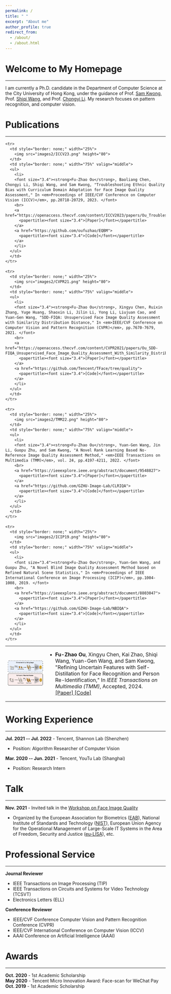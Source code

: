 ```yaml
---
permalink: /
title: " "
excerpt: "About me"
author_profile: true
redirect_from: 
  - /about/
  - /about.html
---
```



Welcome to My Homepage
======
------
I am currently a Ph.D. candidate in the Department of Computer Science at the City University of Hong Kong, under the guidance of Prof. [Sam Kwong](https://www.cityu.edu.hk/stfprofile/cssamk.htm), Prof. [Shiqi Wang](https://www.cs.cityu.edu.hk/~shiqwang/), and Prof. [Chongyi Li](https://li-chongyi.github.io/). My research focuses on pattern recognition, and computer vision.

Publications
======
------

<table style="border: none;">
  <tbody>
    <tr>
      <td style="border: none;" width="25%">
        <img src="images2/TMM24.png" height="80">
      </td>
      <td style="border: none;" width="75%" valign="middle">
      <ul>
        <li>
        <font size="3.4"><strong>Fu-Zhao Ou</strong>, Xingyu Chen, Kai Zhao, Shiqi Wang, Yuan-Gen Wang, and Sam Kwong, "Refining Uncertain Features with Self-Distillation for Face Recognition and Person Re-Identification," In <em>IEEE Transactions on Multimedia (TMM)</em>, Accepted, 2024. </font>
        <br>
        <a href="//">
          <papertitle><font size="3.4">[Paper]</font></papertitle>
        </a>
        <a href="//">
          <papertitle><font size="3.4">[Code]</font></papertitle>
        </a>
        </li>
      </ul>
      </td>
    </tr>

    <tr>
      <td style="border: none;" width="25%">
        <img src="images2/ICCV23.png" height="80">
      </td>
      <td style="border: none;" width="75%" valign="middle">
      <ul>
        <li>
        <font size="3.4"><strong>Fu-Zhao Ou</strong>, Baoliang Chen, Chongyi Li, Shiqi Wang, and Sam Kwong, "Troubleshooting Ethnic Quality Bias with Curriculum Domain Adaptation for Face Image Quality Assessment," In <em>Proceedings of IEEE/CVF Conference on Computer Vision (ICCV)</em>, pp.20718-20729, 2023. </font>
        <br>
        <a href="https://openaccess.thecvf.com/content/ICCV2023/papers/Ou_Troubleshooting_Ethnic_Quality_Bias_with_Curriculum_Domain_Adaptation_for_Face_ICCV_2023_paper.pdf">
          <papertitle><font size="3.4">[Paper]</font></papertitle>
        </a>
        <a href="https://github.com/oufuzhao/EQBM">
          <papertitle><font size="3.4">[Code]</font></papertitle>
        </a>
        </li>
      </ul>
      </td>
    </tr>
    
    <tr>
      <td style="border: none;" width="25%">
        <img src="images2/CVPR21.png" height="80">
      </td>
      <td style="border: none;" width="75%" valign="middle">
      <ul>
        <li>
        <font size="3.4"><strong>Fu-Zhao Ou</strong>, Xingyu Chen, Ruixin Zhang, Yuge Huang, Shaoxin Li, Jilin Li, Yong Li, Liujuan Cao, and Yuan-Gen Wang, "SDD-FIQA: Unsupervised Face Image Quality Assessment with Similarity Distribution Distance," In <em>IEEE/CVF Conference on Computer Vision and Pattern Recognition (CVPR)</em>, pp.7670-7679, 2021. </font>
        <br>
        <a href="https://openaccess.thecvf.com/content/CVPR2021/papers/Ou_SDD-FIQA_Unsupervised_Face_Image_Quality_Assessment_With_Similarity_Distribution_Distance_CVPR_2021_paper.pdf">
          <papertitle><font size="3.4">[Paper]</font></papertitle>
        </a>
        <a href="https://github.com/Tencent/TFace/tree/quality">
          <papertitle><font size="3.4">[Code]</font></papertitle>
        </a>
        </li>
      </ul>
      </td>
    </tr>
    
    <tr>
      <td style="border: none;" width="25%">
        <img src="images2/TMM22.png" height="80">
      </td>
      <td style="border: none;" width="75%" valign="middle">
      <ul>
        <li>
        <font size="3.4"><strong>Fu-Zhao Ou</strong>, Yuan-Gen Wang, Jin Li, Guopu Zhu, and Sam Kwong, "A Novel Rank Learning Based No-Reference Image Quality Assessment Method," <em>IEEE Transactions on Multimedia (TMM)</em>, vol. 24, pp.4197-4211, 2022. </font>
        <br>
        <a href="https://ieeexplore.ieee.org/abstract/document/9548827">
          <papertitle><font size="3.4">[Paper]</font></papertitle>
        </a>
        <a href="https://github.com/GZHU-Image-Lab/CLRIQA">
          <papertitle><font size="3.4">[Code]</font></papertitle>
        </a>
        </li>
      </ul>
      </td>
    </tr>
    
    <tr>
      <td style="border: none;" width="25%">
        <img src="images2/ICIP19.png" height="80">
      </td>
      <td style="border: none;" width="75%" valign="middle">
      <ul>
        <li>
        <font size="3.4"><strong>Fu-Zhao Ou</strong>, Yuan-Gen Wang, and Guopu Zhu, "A Novel Blind Image Quality Assessment Method based on Refined Natural Scene Statistics," In <em>Proceedings of IEEE International Conference on Image Processing (ICIP)</em>, pp.1004-1008, 2019. </font>
        <br>
        <a href="https://ieeexplore.ieee.org/abstract/document/8803047">
          <papertitle><font size="3.4">[Paper]</font></papertitle>
        </a>
        <a href="https://github.com/GZHU-Image-Lab/NBIQA">
          <papertitle><font size="3.4">[Code]</font></papertitle>
        </a>
        </li>
      </ul>
      </td>
    </tr>

  </tbody>
</table>

Working Experience
======
------
**Jul. 2021 -- Jul. 2022** -
Tencent, Shannon Lab (Shenzhen)  <br>
- Position: Algorithm Researcher of Computer Vision

**Mar. 2020 -- Jun. 2021** -
Tencent, YouTu Lab (Shanghai)  <br>
- Position: Research Intern

Talk
======
------
**Nov. 2021** -
Invited talk in the [Workshop on Face Image Quality](https://eab.org/events/program/261)  <br>
- Organized by the European Association for Biometrics ([EAB](https://eab.org/)), National Institute of Standards and Technology ([NIST](https://www.nist.gov/)), European Union Agency for the Operational Management of Large-Scale IT Systems in the Area of Freedom, Security and Justice ([eu-LISA](https://www.eulisa.europa.eu/)), etc.

Professional Service
======
------
**Journal Reviewer**  <br>
- IEEE Transactions on Image Processing (TIP) <br>
- IEEE Transactions on Circuits and Systems for Video Technology (TCSVT) <br>
- Electronics Letters (ELL)

**Conference Reviewer**  <br>
- IEEE/CVF Conference Computer Vision and Pattern Recognition Conference (CVPR) <br>
- IEEE/CVF International Conference on Computer Vision (ICCV) <br>
- AAAI Conference on Artificial Intelligence (AAAI)


Awards
======
------
**Oct. 2020** -
1st Academic Scholarship <br>
**May 2020** -
Tencent Micro Innovation Award: Face-scan for WeChat Pay <br>
**Oct. 2019** -
1st Academic Scholarship

